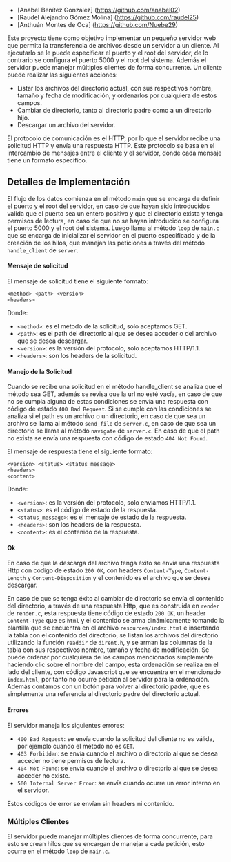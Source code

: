- [Anabel Benítez González] (https://github.com/anabel02)
- [Raudel Alejandro Gómez Molina] (https://github.com/raudel25)
- [Anthuán Montes de Oca] (https://github.com/Nuebe29)

Este proyecto tiene como objetivo implementar un pequeño servidor web que permita la transferencia de archivos desde un servidor a un cliente.
Al ejecutarlo se le puede especificar el puerto y el root del servidor, de lo contrario se configura el puerto 5000 y el root del sistema.
Además el servidor puede manejar múltiples clientes de forma concurrente.
Un cliente puede realizar las siguientes acciones:
* Listar los archivos del directorio actual, con sus respectivos nombre, tamaño y fecha de modificación, y ordenarlos por cualquiera de estos campos.
* Cambiar de directorio, tanto al directorio padre como a un directorio hijo.
* Descargar un archivo del servidor.

El protocolo de comunicación es el HTTP, por lo que el servidor recibe una solicitud HTTP y envía una respuesta HTTP.
Este protocolo se basa en el intercambio de mensajes entre el cliente y el servidor, donde cada mensaje tiene un formato
específico.

## Detalles de Implementación

El flujo de los datos comienza en el método `main` que se encarga de definir el puerto y el root del servidor, en caso de que hayan sido introducidos
valida que el puerto sea un entero positivo y que el directorio exista y tenga permisos de lectura,
en caso de que no se hayan introducido se configura el puerto 5000 y el root del sistema.
Luego llama al método `loop` de `main.c` que se encarga de inicializar el servidor en el puerto especificado y de la creación de los hilos, 
que manejan las peticiones a través del método `handle_client` de `server`.

#### Mensaje de solicitud

El mensaje de solicitud tiene el siguiente formato:

```
<method> <path> <version>
<headers>
```

Donde:

- `<method>`: es el método de la solicitud, solo aceptamos GET.
- `<path>`: es el path del directorio al que se desea acceder o del archivo que se desea descargar.
- `<version>`: es la versión del protocolo, solo aceptamos HTTP/1.1.
- `<headers>`: son los headers de la solicitud.

#### Manejo de la Solicitud
Cuando se recibe una solicitud en el método handle_client se analiza que el método sea GET, además se revisa que la url no esté vacía, 
en caso de que no se cumpla alguna de estas condiciones se envía una respuesta con código de estado `400 Bad Request`.
Si se cumple con las condiciones se analiza si el path es un archivo o un directorio, en caso de que sea un archivo se llama al método `send_file` de `server.c`,
en caso de que sea un directorio se llama al método `navigate` de `server.c`. En caso de que el path no exista se envía una respuesta con código de estado `404 Not Found`.

El mensaje de respuesta tiene el siguiente formato:

```
<version> <status> <status_message>
<headers>
<content>
```

Donde:

- `<version>`: es la versión del protocolo, solo enviamos HTTP/1.1.
- `<status>`: es el código de estado de la respuesta.
- `<status_message>`: es el mensaje de estado de la respuesta.
- `<headers>`: son los headers de la respuesta.
- `<content>`: es el contenido de la respuesta.

#### Ok

En caso de que la descarga del archivo tenga éxito se envía una respuesta Http con código de estado `200 OK`, con headers 
`Content-Type`, `Content-Length` y `Content-Disposition` y el contenido es el archivo que se desea descargar.

En caso de que se tenga éxito al cambiar de directorio se envía el contenido del directorio, a través de una respuesta Http,
que es construida en `render` de `render.c`, esta respuesta tiene código de estado `200 OK`,
un header `Content-Type` que es `html` y el contenido se arma dinámicamente tomando la plantilla que se encuentra en el archivo
`resources/index.html` e insertando la tabla con el contenido del directorio, se listan los archivos del directorio utilizando
la función `readdir` de `dirent.h`, y se arman las columnas de la tabla con sus respectivos nombre, tamaño y fecha de modificación.
Se puede ordenar por cualquiera de los campos mencionados simplemente haciendo clic sobre el nombre del campo, esta ordenación se realiza 
en el lado del cliente, con código Javascript que se encuentra en el mencionado `index.html`, por tanto no ocurre petición al servidor para la ordenación.
Además contamos con un botón para volver al directorio padre, que es simplemente una referencia al directorio padre del directorio actual.

#### Errores

El servidor maneja los siguientes errores:

- `400 Bad Request`: se envía cuando la solicitud del cliente no es válida, por ejemplo cuando el método no es `GET`.
- `403 Forbidden`: se envía cuando el archivo o directorio al que se desea acceder no tiene permisos de lectura.
- `404 Not Found`: se envía cuando el archivo o directorio al que se desea acceder no existe.
- `500 Internal Server Error`: se envía cuando ocurre un error interno en el servidor.

Estos códigos de error se envían sin headers ni contenido.

### Múltiples Clientes

El servidor puede manejar múltiples clientes de forma concurrente, para esto
se crean hilos que se encargan de manejar a cada petición, esto ocurre en el método `loop` de `main.c`.